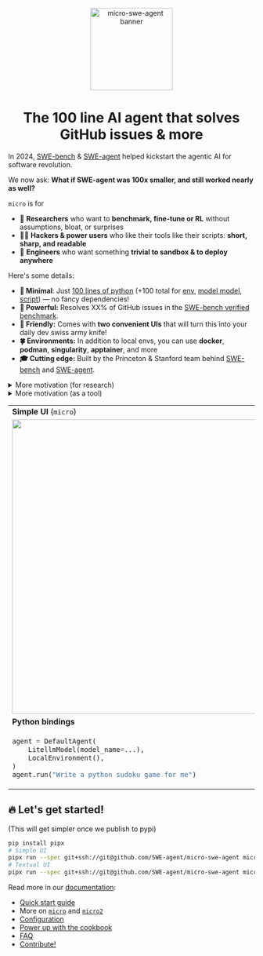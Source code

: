 <div align="center">

<a href="https://mellow-pegasus-562d44.netlify.app/"><img src="docs/assets/micro-swe-agent-banner.svg" alt="micro-swe-agent banner" style="height: 12em"/></a>
<h1>The 100 line AI agent that solves GitHub issues & more</h1>
</div>

In 2024, [SWE-bench](https://swe-bench.com) & [SWE-agent](https://swe-agent.com) helped kickstart the agentic AI for software revolution. 

We now ask: **What if SWE-agent was 100x smaller, and still worked nearly as well?**

`micro` is for

- 🧪 **Researchers** who want to **benchmark, fine-tune or RL** without assumptions, bloat, or surprises
- 🧑‍💻 **Hackers & power users** who like their tools like their scripts: **short, sharp, and readable**
- 🐳 **Engineers** who want something **trivial to sandbox & to deploy anywhere**

Here's some details:

- **🐜 Minimal**: Just [100 lines of python](https://github.com/SWE-agent/micro-swe-agent/blob/main/src/microsweagent/agents/default.py) (+100 total for [env](https://github.com/SWE-agent/micro-swe-agent/blob/main/src/microsweagent/environments/local.py),
[model model](https://github.com/SWE-agent/micro-swe-agent/blob/main/src/microsweagent/models/litellm_model.py), [script](https://github.com/SWE-agent/micro-swe-agent/blob/main/src/microsweagent/run/hello_world.py)) — no fancy dependencies!
- **💪 Powerful:** Resolves XX% of GitHub issues in the [SWE-bench verified benchmark](https://www.swebench.com/).
- **🤗 Friendly:** Comes with **two convenient UIs** that will turn this into your daily dev swiss army knife!
- **🍀 Environments:** In addition to local envs, you can use **docker**, **podman**, **singularity**, **apptainer**, and more
- **🎓 Cutting edge:** Built by the Princeton & Stanford team behind [SWE-bench](https://swe-bench.com) and [SWE-agent](https://swe-agent.com).


<details>

<summary>More motivation (for research)</summary>

[SWE-agent](https://swe-agent.com/latest/) jump-started the development of AI agents in 2024. Back then, we placed a lot of emphasis on tools and special interfaces for the agent.
However, one year later, as LMs have become more capable, a lot of this is not needed at all to build a useful agent!
In fact, micro-SWE-agent

- Does not have any tools other than bash — it doesn't even use the tool-calling interface of the LMs.
  This means that you can run it with literally any model. When running in sandboxed environments you also don't need to to take care
  of installing a single package — all it needs is bash.
- Has a completely linear history — every step of the agent just appends to the messages and that's it.
  So there's no difference between the trajectory and the messages that you pass on to the LM.
- Executes actions with `subprocess.run` — every action is completely independent (as opposed to keeping a stateful shell session running).
  This makes it trivial to execute the actions in sandboxes (literally just switch out `subprocess.run` with `docker exec`) and to
  scale up effortlessly.

This makes it perfect as a baseline system and for a system that puts the language model (rather than
the agent scaffold) in the middle of our attention.

</details>

<details>
<summary>More motivation (as a tool)</summary>

Some agents are overfitted research artifacts.
Others are UI-heavy tools, highly optimized for a specific user experience.
Both variants are hard to understand.

`micro` strives to be

- **Simple** enough to understand at a glance
- **Convenient** enough to use in daily workflows
- **Flexible** to extend

A hackable tool, not a black box.

Unlike other agents (including our own [swe-agent](https://swe-agent.com/latest/)),
it is radically simpler, because it

- Does not have any tools other than bash — it doesn't even use the tool-calling interface of the LMs.
- Has a completely linear history — every step of the agent just appends to the messages and that's it.
- Executes actions with `subprocess.run` — every action is completely independent (as opposed to keeping a stateful shell session running).

</details>
<table>
<tr>
<td width="50%">
<strong>Simple UI</strong> (<code>micro</code>)
</td>
<td>
<strong>Textual UI</strong> (<code>micro2</code>)
</td>
</tr>
<tr>
<td width="50%">
<img width="600px" src="docs/assets/micro.png">
</td>
<td>
<img width="600px" src="docs/assets/micro2.png">
</td>
</tr>
<tr>
<td>
<strong>Python bindings</strong>
</td>
<td>
<strong>More in the docs</strong>
</td>
</tr>
<tr>
<td>

```python
agent = DefaultAgent(
    LitellmModel(model_name=...),
    LocalEnvironment(),
)
agent.run("Write a python sudoku game for me")
```
</td>
<td>

- TBD
</td>
</tr>
</table>

## 🔥 Let's get started!

(This will get simpler once we publish to pypi)

```bash
pip install pipx
# Simple UI
pipx run --spec git+ssh://git@github.com/SWE-agent/micro-swe-agent micro
# Textual UI
pipx run --spec git+ssh://git@github.com/SWE-agent/micro-swe-agent micro2
```

Read more in our [documentation](https://mellow-pegasus-562d44.netlify.app/):

* [Quick start guide](https://mellow-pegasus-562d44.netlify.app/quickstart/)
* More on [`micro`](https://mellow-pegasus-562d44.netlify.app/usage/micro/) and [`micro2`](https://mellow-pegasus-562d44.netlify.app/usage/micro2/)
* [Configuration](https://mellow-pegasus-562d44.netlify.app/configuration/)
* [Power up with the cookbook](https://mellow-pegasus-562d44.netlify.app/cookbook/)
* [FAQ](https://mellow-pegasus-562d44.netlify.app/faq/)
* [Contribute!](https://mellow-pegasus-562d44.netlify.app/contributing/)

